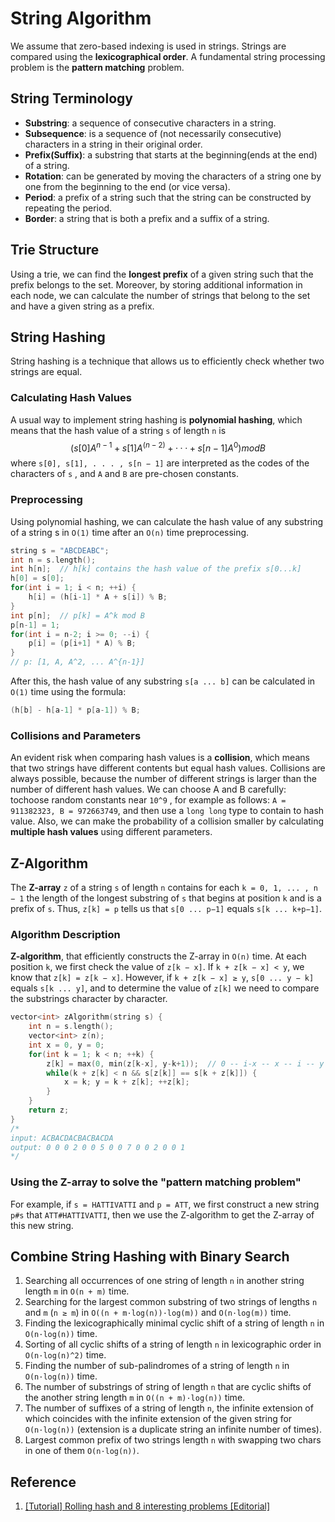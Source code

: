 # String Algorithm
We assume that zero-based indexing is used in strings. Strings are compared using the **lexicographical order**. A fundamental string processing problem is the **pattern matching** problem.

## String Terminology   
* **Substring**: a sequence of consecutive characters in a string.
* **Subsequence**: is a sequence of (not necessarily consecutive) characters in a string in their original order.
* **Prefix(Suffix)**: a substring that starts at the beginning(ends at the end) of a string.
* **Rotation**: can be generated by moving the characters of a string one by one from the beginning to the end (or vice versa).
* **Period**: a prefix of a string such that the string can be constructed by repeating the period.
* **Border**: a string that is both a prefix and a suffix of a string.

## Trie Structure
Using a trie, we can find the **longest prefix** of a given string such that the prefix belongs to the set. Moreover, by storing additional information in each
node, we can calculate the number of strings that belong to the set and have a given string as a prefix.

## String Hashing
String hashing is a technique that allows us to efficiently check whether two strings are equal.
### Calculating Hash Values
A usual way to implement string hashing is **polynomial hashing**, which means that the hash value of a string `s` of length `n` is
$$
(s[0] A^{n − 1} + s[1] A^(n − 2) + · · · + s[n − 1] A^0) mod B
$$
where `s[0], s[1], . . . , s[n − 1]` are interpreted as the codes of the characters of `s` , and `A` and `B` are pre-chosen constants.

### Preprocessing
Using polynomial hashing, we can calculate the hash value of any substring of a string s in `O(1)` time after an `O(n)` time preprocessing.
```c++
string s = "ABCDEABC";
int n = s.length();
int h[n];  // h[k] contains the hash value of the prefix s[0...k]
h[0] = s[0];
for(int i = 1; i < n; ++i) {
    h[i] = (h[i-1] * A + s[i]) % B;
} 
int p[n];  // p[k] = A^k mod B
p[n-1] = 1;
for(int i = n-2; i >= 0; --i) {
    p[i] = (p[i+1] * A) % B;
}
// p: [1, A, A^2, ... A^{n-1}]
```
After this, the hash value of any substring `s[a ... b]` can be calculated in `O(1)` time using the formula:    
```c++
(h[b] - h[a-1] * p[a-1]) % B;
```

### Collisions and Parameters
An evident risk when comparing hash values is a **collision**, which means that two strings have different contents but equal hash values. Collisions are always possible, because the number of different strings is larger than the number of different hash values. We can choose A and B carefully: tochoose random constants near `10^9` , for example as follows: `A = 911382323, B = 972663749`, and then use a `long long` type to contain to hash value. Also, we can make the probability of a collision smaller by calculating **multiple hash values** using different parameters.

## Z-Algorithm
The **Z-array** `z` of a string `s` of length `n` contains for each `k = 0, 1, ... , n − 1` the length of the longest substring of `s` that begins at position `k` and is a prefix of `s`. Thus, `z[k] = p` tells us that `s[0 ... p−1]` equals `s[k ... k+p−1]`.

### Algorithm Description
**Z-algorithm**, that efficiently constructs the Z-array in `O(n)` time. At each position `k`, we first check the value of `z[k − x]`. If `k + z[k − x] < y`, we
know that `z[k] = z[k − x]`. However, if `k + z[k − x] ≥ y`, `s[0 ... y − k]` equals `s[k ... y]`, and to determine the value of `z[k]` we need to compare the substrings character by character.
```c++
vector<int> zAlgorithm(string s) {
    int n = s.length();
    vector<int> z(n);
    int x = 0, y = 0;
    for(int k = 1; k < n; ++k) {
        z[k] = max(0, min(z[k-x], y-k+1));  // 0 -- i-x -- x -- i -- y
        while(k + z[k] < n && s[z[k]] == s[k + z[k]]) {
            x = k; y = k + z[k]; ++z[k];
        }
    }
    return z;
}
/*
input: ACBACDACBACBACDA
output: 0 0 0 2 0 0 5 0 0 7 0 0 2 0 0 1  
*/
```
### Using the Z-array to solve the "pattern matching problem"
For example, if `s = HATTIVATTI` and `p = ATT`, we first construct a new string `p#s` that `ATT#HATTIVATTI`, then we use the Z-algorithm to get the Z-array of this new string.

## Combine String Hashing with Binary Search
1. Searching all occurrences of one string of length `n` in another string length `m` in `O(n + m)` time.
2. Searching for the largest common substring of two strings of lengths `n` and `m` (`n ≥ m`) in `O((n + m·log(n))·log(m))` and `O(n·log(m))` time.
3. Finding the lexicographically minimal cyclic shift of a string of length `n` in `O(n·log(n))` time.
4. Sorting of all cyclic shifts of a string of length `n` in lexicographic order in `O(n·log(n)^2)` time.
5. Finding the number of sub-palindromes of a string of length `n` in `O(n·log(n))` time.
6. The number of substrings of string of length `n` that are cyclic shifts of the another string length `m` in `O((n + m)·log(n))` time.
7. The number of suffixes of a string of length `n`, the infinite extension of which coincides with the infinite extension of the given string for `O(n·log(n))` (extension is a duplicate string an infinite number of times).
8. Largest common prefix of two strings length `n` with swapping two chars in one of them `O(n·log(n))`.

## Reference
1. [[Tutorial] Rolling hash and 8 interesting problems [Editorial]](https://codeforces.com/blog/entry/60445)
